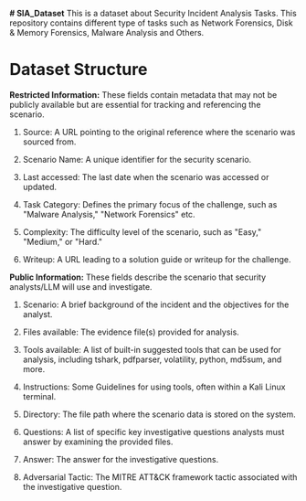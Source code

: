 **# SIA_Dataset**
This is a dataset about Security Incident Analysis Tasks. This repository contains different type of tasks such as Network Forensics, Disk & Memory Forensics, Malware Analysis and Others.

# Dataset Structure

**Restricted Information:** These fields contain metadata that may not be publicly available but are essential for tracking and referencing the scenario.

1. Source: A URL pointing to the original reference where the scenario was sourced from.

2. Scenario Name: A unique identifier for the security scenario.

3. Last accessed: The last date when the scenario was accessed or updated.

4. Task Category: Defines the primary focus of the challenge, such as "Malware Analysis," "Network Forensics" etc.

5. Complexity: The difficulty level of the scenario, such as "Easy," "Medium," or "Hard."

6. Writeup: A URL leading to a solution guide or writeup for the challenge.

**Public Information:** These fields describe the scenario that security analysts/LLM will use and investigate.

1. Scenario: A brief background of the incident and the objectives for the analyst.

2. Files available: The evidence file(s) provided for analysis. 

3. Tools available: A list of built-in suggested tools that can be used for analysis, including tshark, pdfparser, volatility, python, md5sum, and more.

4. Instructions: Some Guidelines for using tools, often within a Kali Linux terminal.

5. Directory: The file path where the scenario data is stored on the system.

6. Questions: A list of specific key investigative questions analysts must answer by examining the provided files.

7. Answer: The answer for the investigative questions.

8. Adversarial Tactic: The MITRE ATT&CK framework tactic associated with the investigative question.
